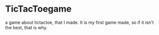 # TicTacToegame
a game about tictactoe, that I made. It is my first game made, so if it isn't the best, that is why.
